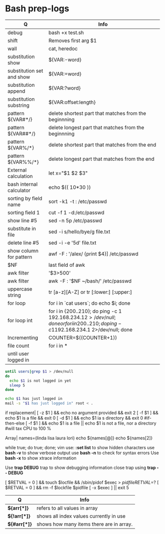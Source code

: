 # Bash prep-logs
Q | Info 
--- | ---
debug|bash +x test.sh
shift|Removes first arg $1
wall|cat, heredoc
substitution show|${VAR:-word}
substitution set and show|${VAR:=word}
substitution append|${VAR:?word}
substitution substring|${VAR:offset:length}
pattern ${VAR#\*/}|delete shortest part that matches from the beginnning 
pattern ${VAR##\*/}| delete longest part that matches from the beginnning 
pattern ${VAR%/\*}|delete shortest part that matches from the end
pattern ${VAR%%\/\*}| delete longest part that matches from the end
External calculation| let x="$1 $2 $3"
bash internal calculator| echo $(( 10\*30 ))
sorting by field name|sort  -k1 -t : /etc/passwd
sorting field 1|cut -f 1 -d:/etc/passwd
show  line \#5| sed -n 5p /etc/passwd
substitute in file|sed -i s/hello/bye/g file.txt
delete line \#5|sed -i -e '5d' file.txt
show column for pattern|awf -F : '/alex/ {print $4}] /etc/passwd
$NF| last field of awk
awk filter |'$3>500'
awk filter| awk -F : '$NF ~/bash/' /etc/passwd
uppercase string| tr [a-z][A-Z] or tr [:lower:] [:upper:]
for loop|for i in \`cat users\`; do echo $i; done
for loop int |for i in {200..210}; do ping -c 1 192.168.234.$1 2>/dev/null; done or for i in {200..210}; do ping -c 1 192.168.234.$1 2>/dev/null; done
Incrementing| COUNTER=$((COUNTER+1))
file count| for i in \*
until user logged in |
```bash
until users|grep $1 > /dev/null
do
  echo $1 is not logged in yet
  sleep 5
done

echo $1 has just logged in
mail -s "$1 has just logged in" root < .
```
if replacement| [ -z $1 ] && echo no argument provided && exit 2
[ -f $1 ] && echo $1 is a file && exit 0
[ -d $1 ] && echo $1 ia s directory && exit 0
#if-then-else
[ -f $1 ] && echo $1 is a file || echo $1 is not a file, nor a directory
#will tax CPU to 100 %

Array| names=(linda lisa laura lori)
echo ${names[@]}
echo ${names[2]}

while true; do true; done;
vim use: **:set list** to show hidden characters
use **bash -v** to show verbose output
use **bash -n** to check for syntax errors
Use **bash -x** to show xtrace information

Use **trap DEBUG** trap to show debugging information
close trap using **trap -- DEBUG**

[ $RETVAL = 0 ] && touch $locfile && /sbin/pidof $exec > $pidfile
RETVAL=$?
[ $RETVAL = 0 ] && rm -f $lockfile $pidfile
[ -x $exec ] || exit 5


Q | Info 
--- | ---
**${arr[\*]}** |refers to all values in array
**${!arr[\*]}** |shows all index values currently in use
**${#arr[\*]}** |shows how many items there are in array.





